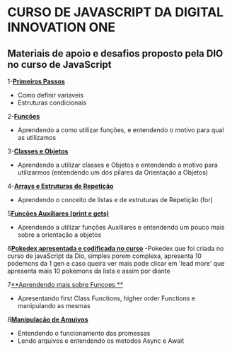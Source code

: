 # CURSO DE JAVASCRIPT DA DIGITAL INNOVATION ONE
## Materiais de apoio e desafios proposto pela DIO no curso de JavaScript

1-[**Primeiros Passos**](https://github.com/lumens7/MateriaisCursos/tree/main/Curso-JavaScript-DIO/PrimeiraAula)
  - Como definir variaveis
  - Estruturas condicionais

2-[**Funcões**](https://github.com/lumens7/MateriaisCursos/tree/main/Curso-JavaScript-DIO/SegundaAula)
  - Aprendendo a como utilizar funções, e entendendo o motivo para qual as utilizamos

3-[**Classes e Objetos**](https://github.com/lumens7/MateriaisCursos/tree/main/Curso-JavaScript-DIO/TerceiraAula)
  - Aprendendo a utilizar classes e Objetos e entendendo o motivo para utilizarmos (entendendo um dos pilares da Orientação a Objetos)

4-[**Arrays e Estruturas de Repetição**](https://github.com/lumens7/MateriaisCursos/tree/main/Curso-JavaScript-DIO/QuartaAula)
  - Aprendendo o conceito de listas e de estruturas de Repetição (for)

5[**Funções Auxiliares (print e gets)**](https://github.com/lumens7/MateriaisCursos/tree/main/Curso-JavaScript-DIO/QuintaAula)
  - Aprendendo a utilizar funções Auxiliares e entendendo um pouco mais sobre a orientação a objetos

6[**Pokedex apresentada e codificada no curso**](https://github.com/lumens7/MateriaisCursos/tree/main/Curso-JavaScript-DIO/SextaAula)
  -Pokedex que foi criada no curso de javaScript da Dio, simples porem complexa, apresenta 10 podemons da 1 gen e caso queira ver mais pode clicar em 'lead more' que apresenta mais 10 pokemons da lista e assim por diante 

7[**Aprendendo mais sobre Funcoes **](https://github.com/lumens7/MateriaisCursos/tree/main/Curso-JavaScript-DIO/SetimaAula)
  - Apresentando first Class Functions, higher order Functions e manipulando as mesmas

8[**Manipulação de Arquivos**](https://github.com/lumens7/MateriaisCursos/tree/main/Curso-JavaScript-DIO/OitavaAula)
  - Entendendo o funcionamento das promessas
  - Lendo arquivos e entendendo os metodos Async e Await
